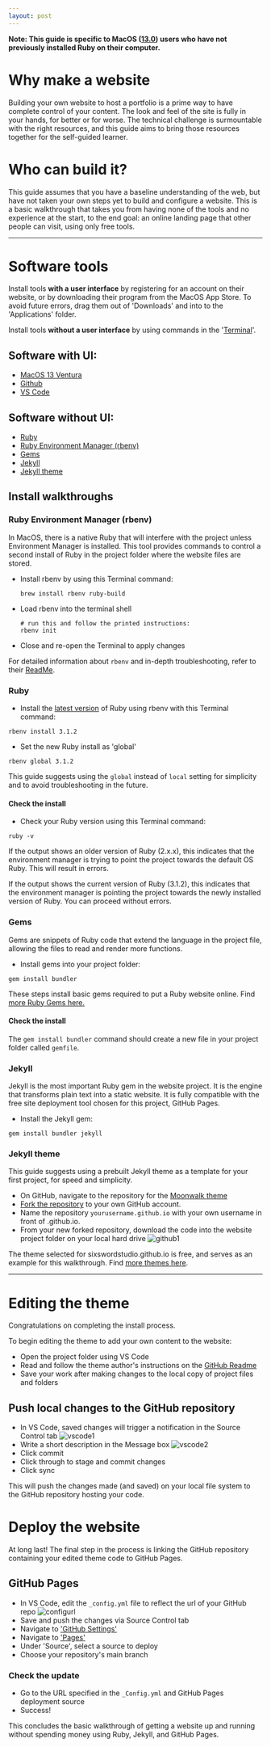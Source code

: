 ```yaml
---
layout: post
---
```


**Note: This guide is specific to MacOS ([13.0](https://en.wikipedia.org/wiki/MacOS_Ventura)) users who have not previously installed Ruby on their computer.**
# Why make a website
Building your own website to host a portfolio is a prime way to have complete control of your content. The look and feel of the site is fully in your hands, for better or for worse. The technical challenge is surmountable with the right resources, and this guide aims to bring those resources together for the self-guided learner.

# Who can build it?
This guide assumes that you have a baseline understanding of the web, but have not taken your own steps yet to build and configure a website. This is a basic walkthrough that takes you from having none of the tools and no experience at the start, to the end goal: an online landing page that other people can visit, using only free tools.

---
# Software tools

Install tools **with a user interface** by registering for an account on their website, or by downloading their program from the MacOS App Store. To avoid future errors, drag them out of 'Downloads' and into to the 'Applications' folder.

Install tools **without a user interface** by using commands in the '[Terminal](https://support.apple.com/en-ca/guide/terminal/apd5265185d-f365-44cb-8b09-71a064a42125/mac)'. 
## Software with UI:
- [MacOS 13 Ventura](https://support.apple.com/en-ca/HT201541)
- [Github](https://docs.github.com/en/get-started/signing-up-for-github/signing-up-for-a-new-github-account)
- [VS Code](https://code.visualstudio.com/docs?dv=osx)

## Software without UI:
- [Ruby](https://www.ruby-lang.org/en/)
- [Ruby Environment Manager (rbenv)](https://www.ruby-lang.org/en/documentation/installation/#rbenv)
- [Gems](https://jekyllrb.com/docs/ruby-101/#gems)
- [Jekyll](https://jekyllrb.com/)
- [Jekyll theme](https://github.com/abhinavs/moonwalk)

## Install walkthroughs

### Ruby Environment Manager (rbenv)
In MacOS, there is a native Ruby that will interfere with the project unless Environment Manager is installed. This tool provides commands to control a second install of Ruby in the project folder where the website files are stored.

-  Install rbenv by using this Terminal command:

    ```
    brew install rbenv ruby-build 
    ```

-  Load rbenv into the terminal shell

    ``` 
    # run this and follow the printed instructions:
    rbenv init
    ```

- Close and re-open the Terminal to apply changes

For detailed information about ``` rbenv ``` and in-depth troubleshooting, refer to their [ReadMe](https://github.com/rbenv/rbenv#readme). 

### Ruby
- Install the [latest version](https://www.ruby-lang.org/en/downloads/) of Ruby using rbenv with this Terminal command:
```
rbenv install 3.1.2
```

- Set the new Ruby install as 'global'
```
rbenv global 3.1.2
```

This guide suggests using the ``` global ``` instead of ``` local ``` setting for simplicity and to avoid troubleshooting in the future.

#### Check the install
- Check your Ruby version using this Terminal command:
```
ruby -v
```
If the output shows an older version of Ruby (2.x.x), this indicates that the environment manager is trying to point the project towards the default OS Ruby. This will result in errors. 

If the output shows the current version of Ruby (3.1.2), this indicates that the environment manager is pointing the project towards the newly installed version of Ruby. You can proceed without errors.

### Gems
Gems are snippets of Ruby code that extend the language in the project file, allowing the files to read and render more functions. 

- Install gems into your project folder:
```
gem install bundler
```

These steps install basic gems required to put a Ruby website online. Find [more Ruby Gems here.](https://rubygems.org/)

#### Check the install 
The ```gem install bundler``` command should create a new file in your project folder called ```gemfile```.

### Jekyll

Jekyll is the most important Ruby gem in the website project. It is the engine that transforms plain text into a static website. It is fully compatible with the free site deployment tool chosen for this project, GitHub Pages.

- Install the Jekyll gem:
``` 
gem install bundler jekyll 
```

### Jekyll theme

This guide suggests using a prebuilt Jekyll theme as a template for your first project, for speed and simplicity.

- On GitHub, navigate to the repository for the [Moonwalk theme](https://github.com/abhinavs/moonwalk)
- [Fork the repository](https://github.com/abhinavs/moonwalk/fork) to your own GitHub account.
- Name the repository ```yourusername.github.io``` with your own username in front of .github.io. 
- From your new forked repository, download the code into the website project folder on your local hard drive
![github1](/assets/css/github1.png)

The theme selected for sixswordstudio.github.io is free, and serves as an example for this walkthrough. Find [more themes here](https://jamstackthemes.dev/ssg/jekyll/).

---
# Editing the theme
Congratulations on completing the install process.

To begin editing the theme to add your own content to the website:
- Open the project folder using VS Code
- Read and follow the theme author's instructions on the [GitHub Readme](https://github.com/abhinavs/moonwalk#customizing)
- Save your work after making changes to the local copy of project files and folders

## Push local changes to the GitHub repository
- In VS Code, saved changes will trigger a notification in the Source Control tab
![vscode1](/assets/css/vscode1.png)
- Write a short description in the Message box
![vscode2](/assets/css/vscode2.png)
- Click commit
- Click through to stage and commit changes
- Click sync

This will push the changes made (and saved) on your local file system to the GitHub repository hosting your code. 

# Deploy the website
At long last! The final step in the process is linking the GitHub repository containing your edited theme code to GitHub Pages.

## GitHub Pages
- In VS Code, edit the ```_config.yml``` file to reflect the url of your GitHub repo
![configurl](/assets/css/configurl.png)
- Save and push the changes via Source Control tab
- Navigate to ['GitHub Settings'](https://github.com/settings/profile)
- Navigate to ['Pages'](https://github.com/settings/pages)
- Under 'Source', select a source to deploy
- Choose your repository's main branch

### Check the update 
- Go to the URL specified in the ```_Config.yml``` and GitHub Pages deployment source
- Success! 

This concludes the basic walkthrough of getting a website up and running without spending money using Ruby, Jekyll, and GitHub Pages.

